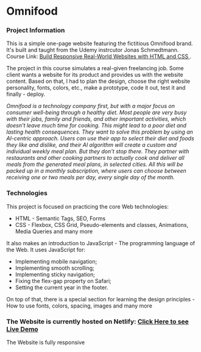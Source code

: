# Omnifood

<h3>Project Information</h3>

<p>
  This is a simple one-page website featuring the fictitious Omnifood brand. 
  It's built and taught from the Udemy instrcutor Jonas Schmedtmann.
  Course Link: 
  <a href="https://www.udemy.com/course/design-and-develop-a-killer-website-with-html5-and-css3/">
    Build Responsive Real-World Websites with HTML and CSS
  </a>.
</p> 

<p>
  The project in this course simulates a real-given freelancing job. Some client wants a website for
  its product and provides us with the website content. Based on that, I had to plan the design, choose
  the right website personality, fonts, colors, etc., make a prototype, code it out, test it and finally - deploy.
</p>

<p><em>
  Omnifood is a technology company first, but with a major focus on consumer well-being through a healthy diet. 
  Most people are very busy with their jobs, family and friends, and other important activities, which doesn't 
  leave much time for cooking. This might lead to a poor diet and lasting health consequences. They want to solve 
  this problem by using an AI-centric approach. Users can use their app to select their diet and foods they like and dislike, 
  and their AI algorithm will create a custom and individual weekly meal plan. But they don't stop there. They partner 
  with restaurants and other cooking partners to actually cook and deliver all meals from the generated meal plans, 
  in selected cities. All this will be packed up in a monthly subscription, where users can choose between receiving one or two 
  meals per day, every single day of the month.
</em></p>

<h3>Technologies</h3>
<p>This project is focused on practicing the core Web technologies:</p>
<ul>
  <li>HTML - Semantic Tags, SEO, Forms</li>
  <li>CSS - Flexbox, CSS Grid, Pseudo-elements and classes, Animations, Media Queries and many more</li>
</ul>

<p>It also makes an introduction to JavaScript - The programming language of the Web. It uses JavaScript for:</p>
<ul>
  <li>Implementing mobile navigation;</li>
  <li>Implementing smooth scrolling;</li>
  <li>Implementing sticky navigation;</li>
  <li>Fixing the flex-gap property on Safari;</li>
  <li>Setting the current year in the footer.</li>
</ul>

<p>
  On top of that, there is a special section for learning the design principles - 
  How to use fonts, colors, spacing, images and many more
</p>

<h3>
  The Website is currently hosted on Netlify: 
  <a href="https://omnifood-webapp.netlify.app/">Click Here to see Live Demo</a>
</h3>

<p>The Website is fully responsive</p>
